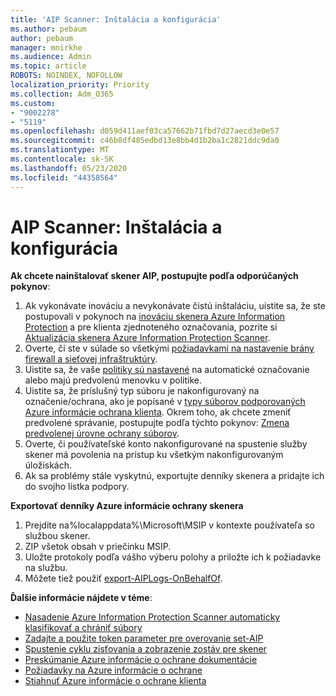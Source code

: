 ```yaml
---
title: 'AIP Scanner: Inštalácia a konfigurácia'
ms.author: pebaum
author: pebaum
manager: mnirkhe
ms.audience: Admin
ms.topic: article
ROBOTS: NOINDEX, NOFOLLOW
localization_priority: Priority
ms.collection: Adm_O365
ms.custom:
- "9002278"
- "5119"
ms.openlocfilehash: d059d411aef03ca57662b71fbd7d27aecd3e0e57
ms.sourcegitcommit: c46b8df485edbd13e8bb4d1b2ba1c2821ddc9da0
ms.translationtype: MT
ms.contentlocale: sk-SK
ms.lasthandoff: 05/23/2020
ms.locfileid: "44358564"
---
```

# <a name="aip-scanner-installation-and-configuration"></a>AIP Scanner: Inštalácia a konfigurácia

**Ak chcete nainštalovať skener AIP, postupujte podľa odporúčaných pokynov**:

1. Ak vykonávate inováciu a nevykonávate čistú inštaláciu, uistite sa, že ste postupovali v pokynoch na [inováciu skenera Azure Information Protection](https://docs.microsoft.com/azure/information-protection/rms-client/client-admin-guide#upgrading-the-azure-information-protection-scanner) a pre klienta zjednoteného označovania, pozrite si [Aktualizácia skenera Azure Information Protection Scanner](https://docs.microsoft.com/azure/information-protection/rms-client/clientv2-admin-guide#upgrading-the-azure-information-protection-scanner).
2. Overte, či ste v súlade so všetkými [požiadavkami na nastavenie brány firewall a sieťovej infraštruktúry](https://docs.microsoft.com/azure/information-protection/requirements#firewalls-and-network-infrastructure).
3. Uistite sa, že vaše [politiky sú nastavené](https://docs.microsoft.com/azure/information-protection/configure-policy) na automatické označovanie alebo majú predvolenú menovku v politike.
4. Uistite sa, že príslušný typ súboru je nakonfigurovaný na označenie/ochrana, ako je popísané v [typy súborov podporovaných Azure informácie ochrana klienta](https://docs.microsoft.com/azure/information-protection/rms-client/client-admin-guide-file-types#supported-file-types-for-classification-and-protection). Okrem toho, ak chcete zmeniť predvolené správanie, postupujte podľa týchto pokynov: [Zmena predvolenej úrovne ochrany súborov](https://docs.microsoft.com/azure/information-protection/rms-client/client-admin-guide-file-types#changing-the-default-protection-level-of-files).
5. Overte, či používateľské konto nakonfigurované na spustenie služby skener má povolenia na prístup ku všetkým nakonfigurovaným úložiskách.
6. Ak sa problémy stále vyskytnú, exportujte denníky skenera a pridajte ich do svojho lístka podpory.

**Exportovať denníky Azure informácie ochrany skenera**

1. Prejdite na%localappdata%\Microsoft\MSIP v kontexte používateľa so službou skener.
2. ZIP všetok obsah v priečinku MSIP.
3. Uložte protokoly podľa vášho výberu polohy a priložte ich k požiadavke na službu.
4. Môžete tiež použiť [export-AIPLogs-OnBehalfOf](https://docs.microsoft.com/powershell/module/azureinformationprotection/export-aiplogs?view=azureipps).

**Ďalšie informácie nájdete v téme**:
- [Nasadenie Azure Information Protection Scanner automaticky klasifikovať a chrániť súbory](https://docs.microsoft.com/azure/information-protection/deploy-aip-scanner)
- [Zadajte a použite token parameter pre overovanie set-AIP](https://docs.microsoft.com/azure/information-protection/rms-client/client-admin-guide-powershell#specify-and-use-the-token-parameter-for-set-aipauthentication)
- [Spustenie cyklu zisťovania a zobrazenie zostáv pre skener](https://docs.microsoft.com/azure/information-protection/deploy-aip-scanner#run-a-discovery-cycle-and-view-reports-for-the-scanner)
- [Preskúmanie Azure informácie o ochrane dokumentácie](https://docs.microsoft.com/azure/information-protection/what-is-information-protection)
- [Požiadavky na Azure informácie o ochrane](https://docs.microsoft.com/azure/information-protection/get-started/requirements)
- [Stiahnuť Azure informácie o ochrane klienta](https://www.microsoft.com/download/details.aspx?id=53018)
